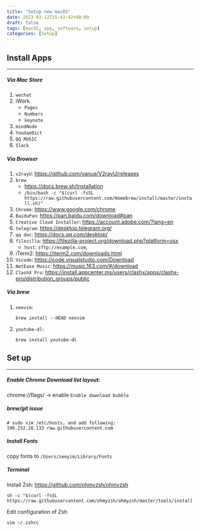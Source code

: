 ```yaml
---
title: "Setup new macOS"
date: 2023-03-12T15:43:42+08:00
draft: false
tags: [macOS, app, software, setup]
categories: [Setup]
---
```


## Install Apps
---------------

##### Via Mac Store
1. `wechat`
2. iWork
	- `Pages`
	- `Numbers`
	- `keynote`
3. `mindNode`
4. `YoudaoDict`
5. `QQ MUSIC`
6. `Slack`

##### Via Browser
1. `v2rayU`: https://github.com/yanue/V2rayU/releases
2. `brew`
	- https://docs.brew.sh/Installation
	- `/bin/bash -c "$(curl -fsSL https://raw.githubusercontent.com/Homebrew/install/master/install.sh)"`
3. `Chrome`: https://www.google.com/chrome
4. `BaiduPan`: https://pan.baidu.com/download#pan
5. `Creative Cloud Installer`: https://account.adobe.com/?lang=en
6. `telegram`: https://desktop.telegram.org/
7. `qq doc`: https://docs.qq.com/desktop/
8. `filezilla`: https://filezilla-project.org/download.php?platform=osx
    - `host`: `sftp://example.com`, 
9. iTerm2: https://iterm2.com/downloads.html
10. `Vscode`: https://code.visualstudio.com/Download
11. `NetEase Music`: https://music.163.com/#/download
12. `ClashX Pro`: https://install.appcenter.ms/users/clashx/apps/clashx-pro/distribution_groups/public

##### Via brew
1. `neovim`: 
    ```
    brew install --HEAD neovim
    ```
2. `youtube-dl`: 
    ```
    brew install youtube-dl
    ```

## Set up
---------
##### Enable Chrome Download list layout:
chrome://flags/ -> enable `Enable download bubble`

##### brew/git issue
```
# sudo vim /etc/hosts, and add following:
199.232.28.133 raw.githubusercontent.com
```

##### Install Fonts
copy fonts to `/Users/zeeyim/Library/Fonts`

##### Terminal
Install Zsh: https://github.com/ohmyzsh/ohmyzsh
```
sh -c "$(curl -fsSL https://raw.githubusercontent.com/ohmyzsh/ohmyzsh/master/tools/install.sh)"
```

Edit configuration of Zsh 
```
vim ~/.zshrc
```


